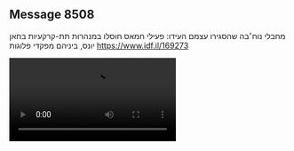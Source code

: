 ## Message 8508

מחבלי נוח׳בה שהסגירו עצמם העידו:
פעילי חמאס חוסלו במנהרות תת-קרקעיות בחאן יונס, ביניהם מפקדי פלוגות
https://www.idf.il/169273

![Video](8508/8508_media.mp4)
